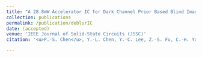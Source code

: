 ```yaml
---
title: "A 28.8mW Accelerator IC for Dark Channel Prior Based Blind Image Deblurring"
collection: publications
permalink: /publication/deblurIC
date: (accepted)
venue: 'IEEE Journal of Solid-State Circuits (JSSC)'
citation: '<u>P.-S. Chen</u>, Y.-L. Chen, Y.-C. Lee, Z.-S. Fu, C.-H. Yang, "A 28.8mW Accelerator IC for Dark Channel Prior Based Blind Image Deblurring," <i>IEEE Journal of Solid-State Circuits (JSSC)</i> (accepted)'

---
```


